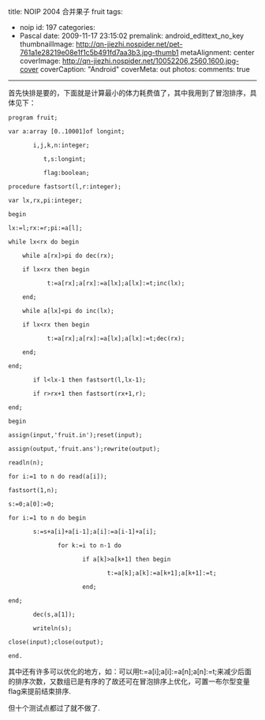 title: NOIP 2004 合并果子 fruit
tags:
  - noip
id: 197
categories:
  - Pascal
date: 2009-11-17 23:15:02
premalink: android_edittext_no_key
thumbnailImage: http://qn-jiezhi.nospider.net/pet-761a1e28219e08e1f1c5b491fd7aa3b3.jpg-thumb1
metaAlignment: center
coverImage: http://qn-jiezhi.nospider.net/10052206,2560,1600.jpg-cover
coverCaption: "Android"
coverMeta: out
photos:
comments: true
---

<!--more-->
首先快排是要的，下面就是计算最小的体力耗费值了，其中我用到了冒泡排序，具体见下：


```
program fruit;

var a:array [0..10001]of longint;

       i,j,k,n:integer;

          t,s:longint;

          flag:boolean;

procedure fastsort(l,r:integer);

var lx,rx,pi:integer;

begin

lx:=l;rx:=r;pi:=a[l];

while lx<rx do begin

    while a[rx]>pi do dec(rx);

    if lx<rx then begin

           t:=a[rx];a[rx]:=a[lx];a[lx]:=t;inc(lx);

    end;

    while a[lx]<pi do inc(lx);

    if lx<rx then begin

           t:=a[rx];a[rx]:=a[lx];a[lx]:=t;dec(rx);

    end;

end;

       if l<lx-1 then fastsort(l,lx-1);

       if r>rx+1 then fastsort(rx+1,r);

end;

begin

assign(input,'fruit.in');reset(input);

assign(output,'fruit.ans');rewrite(output);

readln(n);

for i:=1 to n do read(a[i]);

fastsort(1,n);

s:=0;a[0]:=0;

for i:=1 to n do begin

       s:=s+a[i]+a[i-1];a[i]:=a[i-1]+a[i];

              for k:=i to n-1 do

                     if a[k]>a[k+1] then begin

                            t:=a[k];a[k]:=a[k+1];a[k+1]:=t;

                     end;

end;

       dec(s,a[1]);

       writeln(s);

close(input);close(output);

end.
```

其中还有许多可以优化的地方，如：可以用t:=a[i];a[i]:=a[n];a[n]:=t;来减少后面的排序次数，又数组已是有序的了故还可在冒泡排序上优化，可置一布尔型变量flag来提前结束排序.

但十个测试点都过了就不做了.
